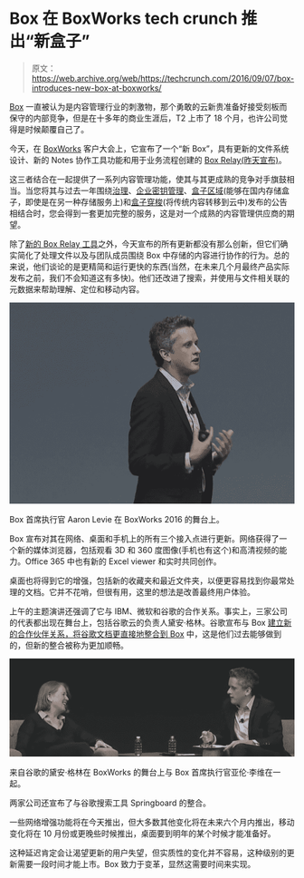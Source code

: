 # Box 在 BoxWorks tech crunch 推出“新盒子”

> 原文：<https://web.archive.org/web/https://techcrunch.com/2016/09/07/box-introduces-new-box-at-boxworks/>

[Box](https://web.archive.org/web/20221007051047/http://www.box.com/) 一直被认为是内容管理行业的刺激物，那个勇敢的云新贵准备好接受刻板而保守的内部竞争，但是在十多年的商业生涯后，T2 上市了 18 个月，也许公司觉得是时候颠覆自己了。

今天，在 [BoxWorks](https://web.archive.org/web/20221007051047/https://boxworks.box.com/) 客户大会上，它宣布了一个“新 Box”，具有更新的文件系统设计、新的 Notes 协作工具功能和用于业务流程创建的 [Box Relay(昨天宣布)](https://web.archive.org/web/20221007051047/https://beta.techcrunch.com/2016/09/06/bffs-box-and-ibm-create-new-workflow-tool-for-regular-people/)。

这三者结合在一起提供了一系列内容管理功能，使其与其更成熟的竞争对手旗鼓相当。当您将其与过去一年围绕[治理](https://web.archive.org/web/20221007051047/https://beta.techcrunch.com/2015/06/22/box-governance-another-step-toward-content-management-maturity/)、[企业密钥管理](https://web.archive.org/web/20221007051047/https://beta.techcrunch.com/2016/02/04/new-box-product-aims-to-simplify-encryption-key-management-for-smbs/)、[盒子区域](https://web.archive.org/web/20221007051047/https://beta.techcrunch.com/2016/04/12/new-box-product-lets-you-bring-your-own-storage-component/)(能够在国内存储盒子，即使是在另一种存储服务上)和[盒子穿梭](https://web.archive.org/web/20221007051047/https://beta.techcrunch.com/2016/06/29/box-announces-shuttle-tool-to-ferry-legacy-file-stores-to-cloud/)(将传统内容转移到云中)发布的公告相结合时，您会得到一套更加完整的服务，这是对一个成熟的内容管理供应商的期望。

除了[新的 Box Relay 工具](https://web.archive.org/web/20221007051047/https://beta.techcrunch.com/2016/09/06/bffs-box-and-ibm-create-new-workflow-tool-for-regular-people/)之外，今天宣布的所有更新都没有那么创新，但它们确实简化了处理文件以及与团队成员围绕 Box 中存储的内容进行协作的行为。总的来说，他们谈论的是更精简和运行更快的东西(当然，在未来几个月最终产品实际发布之前，我们不会知道这有多快)。他们还改进了搜索，并使用与文件相关联的元数据来帮助理解、定位和移动内容。

![Box CEO Aaron Levie on stage at BoxWorks 2016.](img/10d60d38eed884e804381d4652f2d9a2.png)

Box 首席执行官 Aaron Levie 在 BoxWorks 2016 的舞台上。

Box 宣布对其在网络、桌面和手机上的所有三个接入点进行更新。网络获得了一个新的媒体浏览器，包括观看 3D 和 360 度图像(手机也有这个)和高清视频的能力。Office 365 中也有新的 Excel viewer 和实时共同创作。

桌面也将得到它的增强，包括新的收藏夹和最近文件夹，以便更容易找到你最常处理的文档。它并不花哨，但很有用，这里的想法是改善最终用户体验。

上午的主题演讲还强调了它与 IBM、微软和谷歌的合作关系。事实上，三家公司的代表都出现在舞台上，包括谷歌云的负责人黛安·格林。谷歌宣布与 Box [建立新的合作伙伴关系，将谷歌文档更直接地整合到 Box](//web.archive.org/web/20221007051047/https://beta.techcrunch.com/2016/09/07/box-teams-up-with-google-for-docs-and-springboard-integration/) 中，这是他们过去能够做到的，但新的整合被称为更加顺畅。

![screenshot-2016-09-07-11-02-59](img/7f8f2a21233e165d0bd81e1e05f16348.png)

来自谷歌的黛安·格林在 BoxWorks 的舞台上与 Box 首席执行官亚伦·李维在一起。

两家公司还宣布了与谷歌搜索工具 Springboard 的整合。

一些网络增强功能将在今天推出，但大多数其他变化将在未来六个月内推出，移动变化将在 10 月份或更晚些时候推出，桌面要到明年的某个时候才能准备好。

这种延迟肯定会让渴望更新的用户失望，但实质性的变化并不容易，这种级别的更新需要一段时间才能上市。Box 致力于变革，显然这需要时间来实现。